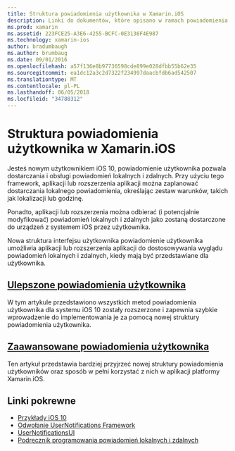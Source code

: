 ```yaml
---
title: Struktura powiadomienia użytkownika w Xamarin.iOS
description: Linki do dokumentów, które opisano w ramach powiadomienia użytkownika i jak z niego korzystać do wysyłania i odbierania powiadomień lokalnych i zdalnych w aplikacji platformy Xamarin.iOS.
ms.prod: xamarin
ms.assetid: 223FCE25-A3E6-4255-BCFC-0E3136F4E987
ms.technology: xamarin-ios
author: bradumbaugh
ms.author: brumbaug
ms.date: 09/01/2016
ms.openlocfilehash: a57f136e8b97736598cde899e028dfbb55b62e35
ms.sourcegitcommit: ea1dc12a3c2d7322f234997daacbfdb6ad542507
ms.translationtype: MT
ms.contentlocale: pl-PL
ms.lasthandoff: 06/05/2018
ms.locfileid: "34788312"
---
```

# <a name="user-notifications-framework-in-xamarinios"></a>Struktura powiadomienia użytkownika w Xamarin.iOS

Jesteś nowym użytkownikiem iOS 10, powiadomienie użytkownika pozwala dostarczania i obsługi powiadomień lokalnych i zdalnych. Przy użyciu tego framework, aplikacji lub rozszerzenia aplikacji można zaplanować dostarczania lokalnego powiadomienia, określając zestaw warunków, takich jak lokalizacji lub godzinę.

Ponadto, aplikacji lub rozszerzenia można odbierać (i potencjalnie modyfikować) powiadomień lokalnych i zdalnych jako zostaną dostarczone do urządzeń z systemem iOS przez użytkownika.

Nowa struktura interfejsu użytkownika powiadomienie użytkownika umożliwia aplikacji lub rozszerzenia aplikacji do dostosowywania wyglądu powiadomień lokalnych i zdalnych, kiedy mają być przedstawiane dla użytkownika.

## <a name="enhanced-user-notificationsiosplatformuser-notificationsenhanced-user-notificationsmd"></a>[Ulepszone powiadomienia użytkownika](~/ios/platform/user-notifications/enhanced-user-notifications.md)

W tym artykule przedstawiono wszystkich metod powiadomienia użytkownika dla systemu iOS 10 zostały rozszerzone i zapewnia szybkie wprowadzenie do implementowania je za pomocą nowej struktury powiadomienia użytkownika.

## <a name="advanced-user-notificationsiosplatformuser-notificationsadvanced-user-notificationsmd"></a>[Zaawansowane powiadomienia użytkownika](~/ios/platform/user-notifications/advanced-user-notifications.md)

Ten artykuł przedstawia bardziej przyjrzeć nowej struktury powiadomienia użytkowników oraz sposób w pełni korzystać z nich w aplikacji platformy Xamarin.iOS.

## <a name="related-links"></a>Linki pokrewne

- [Przykłady iOS 10](https://developer.xamarin.com/samples/ios/iOS10/)
- [Odwołanie UserNotifications Framework](https://developer.apple.com/reference/usernotifications)
- [UserNotificationsUI](https://developer.apple.com/reference/usernotificationsui)
- [Podręcznik programowania powiadomień lokalnych i zdalnych](https://developer.apple.com/library/prerelease/content/documentation/NetworkingInternet/Conceptual/RemoteNotificationsPG/Chapters/Introduction.html)
